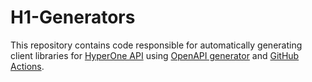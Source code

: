 # H1-Generators

This repository contains code responsible for automatically generating
client libraries for [HyperOne API](https://www.hyperone.com/)
using [OpenAPI generator](https://openapi-generator.tech/)
and [GitHub Actions](https://github.com/features/actions).
